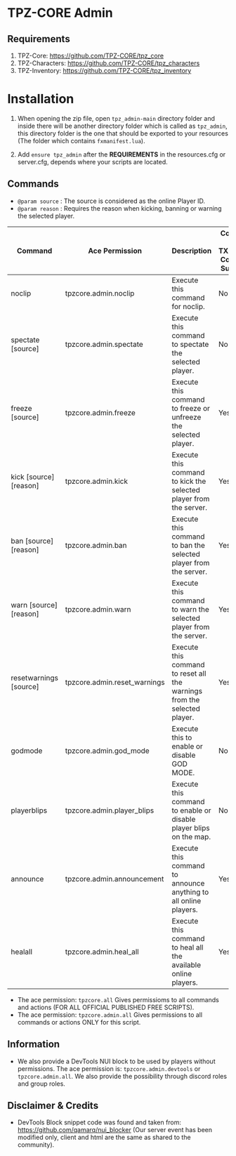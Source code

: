 # TPZ-CORE Admin

## Requirements

1. TPZ-Core: https://github.com/TPZ-CORE/tpz_core
2. TPZ-Characters: https://github.com/TPZ-CORE/tpz_characters
3. TPZ-Inventory: https://github.com/TPZ-CORE/tpz_inventory

# Installation

1. When opening the zip file, open `tpz_admin-main` directory folder and inside there will be another directory folder which is called as `tpz_admin`, this directory folder is the one that should be exported to your resources (The folder which contains `fxmanifest.lua`).

2. Add `ensure tpz_admin` after the **REQUIREMENTS** in the resources.cfg or server.cfg, depends where your scripts are located.

## Commands 

- `@param source` : The source is considered as the online Player ID.
- `@param reason` : Requires the reason when kicking, banning or warning the selected player.

| Command                  | Ace Permission                     | Description                                                              | Console / TXAdmin Console Support |
|--------------------------|------------------------------------|--------------------------------------------------------------------------|-----------------------------------|
| noclip                   | tpzcore.admin.noclip               | Execute this command for noclip.                                         | No |
| spectate [source]        | tpzcore.admin.spectate             | Execute this command to spectate the selected player.                    | No |
| freeze [source]          | tpzcore.admin.freeze               | Execute this command to freeze or unfreeze the selected player.          | Yes |
| kick [source] [reason]   | tpzcore.admin.kick                 | Execute this command to kick the selected player from the server.        | Yes |
| ban [source] [reason]    | tpzcore.admin.ban                  | Execute this command to ban the selected player from the server.         | Yes |
| warn [source] [reason]   | tpzcore.admin.warn                 | Execute this command to warn the selected player from the server.        | Yes |
| resetwarnings [source]   | tpzcore.admin.reset_warnings       | Execute this command to reset all the warnings from the selected player. | Yes |
| godmode                  | tpzcore.admin.god_mode             | Execute this to enable or disable GOD MODE.                              | No |
| playerblips              | tpzcore.admin.player_blips         | Execute this command to enable or disable player blips on the map.       | No |
| announce                 | tpzcore.admin.announcement         | Execute this command to announce anything to all online players.         | Yes |
| healall                  | tpzcore.admin.heal_all             | Execute this command to heal all the available online players.           | Yes |

- The ace permission: `tpzcore.all` Gives permissioms to all commands and actions (FOR ALL OFFICIAL PUBLISHED FREE SCRIPTS).
- The ace permission: `tpzcore.admin.all` Gives permissions to all commands or actions ONLY for this script.

## Information

- We also provide a DevTools NUI block to be used by players without permissions. The ace permission is: `tpzcore.admin.devtools` or `tpzcore.admin.all`. We also provide the possibility through discord roles and group roles. 

## Disclaimer & Credits

- DevTools Block snippet code was found and taken from: https://github.com/qamarq/nui_blocker (Our server event has been modified only, client and html are the same as shared to the community).
